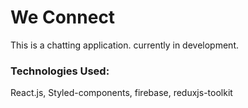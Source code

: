 # We Connect

This is a chatting application. currently in development.

### Technologies Used:

React.js, Styled-components, firebase, reduxjs-toolkit
